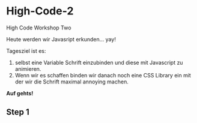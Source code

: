 # High-Code-2
High Code Workshop Two

Heute werden wir Javasript erkunden... yay!

Tagesziel ist es:

1. selbst eine Variable Schrift einzubinden und diese mit Javascript zu animieren.
2. Wenn wir es schaffen binden wir danach noch eine CSS Library ein mit der wir die Schrift maximal annoying machen.

**Auf gehts!**

## Step 1
